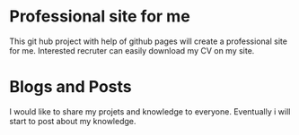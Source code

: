 # Professional site for me
This git hub project with help of github pages will create a professional site for me.
Interested recruter can easily download my CV on my site.

# Blogs and Posts
I would like to share my projets and knowledge to everyone. Eventually i will start to post about my knowledge.
